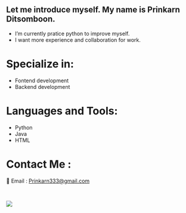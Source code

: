 ## Let me introduce myself. My name is Prinkarn Ditsomboon. 

- I’m currently pratice python to improve myself.
- I want more experience and collaboration for work.


# Specialize in:
- Fontend development
- Backend development

 
# Languages and Tools:
- Python
- Java
- HTML

# Contact Me : 
📧 Email : <Prinkarn333@gmail.com>



<br>

![](https://github-readme-stats.vercel.app/api?username=6210612781&count_private=true&show_icons=true&hide_border=true&theme=tokyonight)
